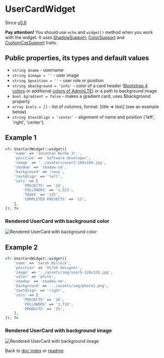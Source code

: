 # UserCardWidget

Since [v0.6](https://github.com/co0lc0der/yii2-adminlte3-widgets/releases/tag/v0.6)

**Pay attention!** You should use `echo` and `widget()` method when you work with the widget. It uses [ShadowSupport](ShadowSupportTrait.md), [ColorSupport](ColorSupportTrait.md) and [CustomCssSupport](CustomCssSupportTrait.md) traits.

## Public properties, its types and default values

- `string $name` - username
- `string $image = ''` - user image
- `string $position = ''` - user role or position
- `string $background = 'info'` - color of a card header ([Bootstrap 4 colors](https://getbootstrap.com/docs/4.6/utilities/colors/) or additional [colors of AdminLTE](https://adminlte.io/docs/3.1//layout.html)) or a path to background image
- `bool $gradient = false` - makes a gradient card, uses $background property
- `array $cols = []` - list of columns, format: [title => text] (see an example below)
-	`string $textAlign = 'center'` - alignment of name and position ('left', 'right', 'center').

## Example 1

```php
<?= UserCardWidget::widget([
	'name' => 'Jonathan Burke Jr.',
	'position' => 'Software developer',
	'image' => '../avatars/user2-160x160.jpg',
	'shadow' => 'shadow-sm',
	'background' => 'navy',
	'textAlign' => 'left',
	'cols' => [
		'PROJECTS' => '24',
		'FOLLOWERS' => '1,521',
		'TASKS' => '135',
		'COMPLETED PROJECTS' => '12',
	],
]); ?>
```

### Rendered UserCard with background color

![Rendered UserCard with background color](https://code-notes.ru/usercard_example1.png "Rendered UserCard with background color")

## Example 2

```php
<?= UserCardWidget::widget([
	'name' => 'Sarah Bullock',
	'position' => 'UI/UX designer',
	'image' => '../assets/img/user5-128x128.jpg',
	'color' => 'white',
	'shadow' => 'shadow-sm',
	'background' => '../assets/img/photo1.png',
	'textAlign' => 'right',
	'cols' => [
		'PROJECTS' => '16',
		'FOLLOWERS' => '1,710',
		'PRODUCTS' => '25',
	],
]); ?>
```

### Rendered UserCard with background image

![Rendered UserCard with background image](https://code-notes.ru/usercard_example2.png "Rendered UserCard with background image")

Back to [doc index](index.md) or [readme](../README.md)
